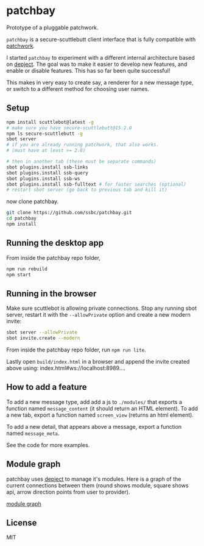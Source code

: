 # patchbay

Prototype of a pluggable patchwork.

`patchbay` is a secure-scuttlebutt client interface that is fully compatible with [patchwork](https://github.com/ssbc/patchwork).

I started `patchbay` to experiment with a different internal architecture based on [depject](https://github.com/dominictarr/depject). The goal was to make it easier to develop new features, and enable or disable features. This has so far been quite successful!

This makes in very easy to create say, a renderer for a new message type, or switch to a different method for choosing user names.


## Setup

```sh
npm install scuttlebot@latest -g
# make sure you have secure-scuttlebutt@15.2.0
npm ls secure-scuttlebutt -g
sbot server
# if you are already running patchwork, that also works.
# (must have at least >= 2.8)

# then in another tab (these must be separate commands)
sbot plugins.install ssb-links
sbot plugins.install ssb-query
sbot plugins.install ssb-ws
sbot plugins.install ssb-fulltext # for faster searches (optional)
# restart sbot server (go back to previous tab and kill it)
```

now clone patchbay.

```sh
git clone https://github.com/ssbc/patchbay.git
cd patchbay
npm install
```


## Running the desktop app

From inside the patchbay repo folder, 

```sh
npm run rebuild
npm start
```


## Running in the browser

Make sure scuttlebot is allowing private connections. Stop any running sbot server, restart it with the `--allowPrivate` option and create a new modern invite:

```sh
sbot server --allowPrivate
sbot invite.create --modern
```

From inside the patchbay repo folder, run `npm run lite`.

Lastly open `build/index.html` in a browser and append the invite
created above using: index.html#ws://localhost:8989....


## How to add a feature

To add a new message type, add add a js to `./modules/` that exports a function named `message_content` (it should return an HTML element). To add a new tab, export a function named `screen_view` (returns an html element).

To add a new detail, that appears above a message, export a function named `message_meta`.

See the code for more examples.


## Module graph

patchbay uses [depject](http://github.com/dominictarr/depject) to manage it's modules. Here is a graph of the current connections between them (round shows module, square shows api, arrow direction points from user to provider).

[module graph](./graph.svg)


## License

MIT

